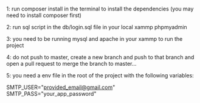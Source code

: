1: run composer install in the terminal to install the dependencies (you may need to install composer first)

2: run sql script in the db/login.sql file in your local xammp phpmyadmin

3: you need to be running mysql and apache in your xammp to run the project

4: do not push to  master, create a new branch and push to that branch and open a pull request to merge the branch to master...

5: you need a env file in the root of the project with the following variables: 

SMTP_USER="provided_email@gmail.com"
SMTP_PASS="your_app_password"